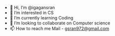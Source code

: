- 👋 Hi, I’m @igagansran
- 👀 I’m interested in CS
- 🌱 I’m currently learning Coding
- 💞️ I’m looking to collaborate on Computer science
- 📫 How to reach me Mail - gsran972@gmail.com


